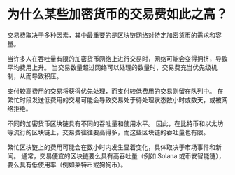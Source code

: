 # 为什么某些加密货币的交易费如此之高？

交易费取决于多种因素，其中最重要的是区块链网络对特定加密货币的需求和容量。

当许多人在吞吐量有限的加密货币网络上进行交易时，网络可能会变得拥挤，导致平均费用上升。 当交易数量超过网络可以处理的数量时，交易费充当优先级机制，从而导致积压。

支付较高费用的交易将获得优先处理，而支付较低费用的交易则留在队列中。 在繁忙时段发送低费用的交易可能会导致交易处于待处理状态数小时或数天，或被网络拒绝。

不同的加密货币区块链具有不同的吞吐量和使用水平。 因此，在比特币和以太坊等流行的区块链上，交易费往往要高得多，而这些区块链的吞吐量也有限。

繁忙区块链上的费用可能会在数小时内发生显着变化，具体取决于市场事件和新闻。 通常，交易便宜的区块链要么具有高吞吐量（例如 Solana 或币安智能链），要么具有低使用率（例如莱特币或狗狗币）。